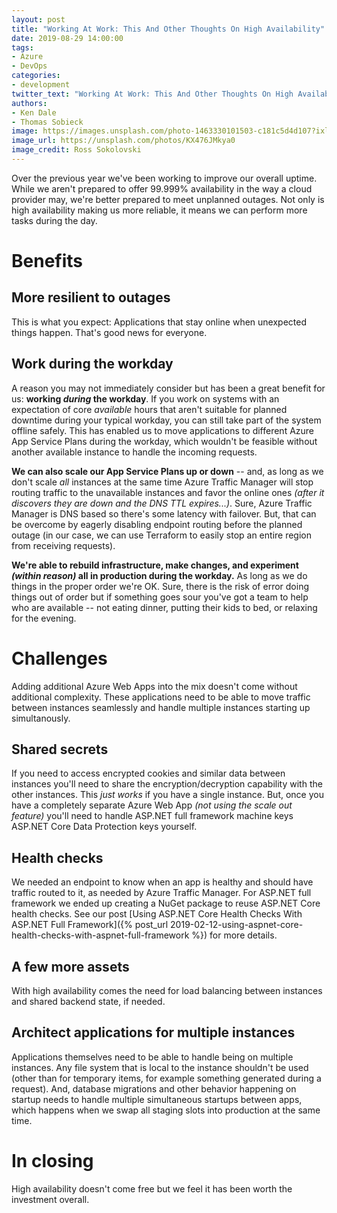 ```yaml
---
layout: post
title: "Working At Work: This And Other Thoughts On High Availability"
date: 2019-08-29 14:00:00
tags:
- Azure
- DevOps
categories:
- development
twitter_text: "Working At Work: This And Other Thoughts On High Availability"
authors: 
- Ken Dale
- Thomas Sobieck
image: https://images.unsplash.com/photo-1463330101503-c181c5d4d107?ixlib=rb-1.2.1&ixid=eyJhcHBfaWQiOjEyMDd9&auto=format&fit=crop&w=1000&q=80
image_url: https://unsplash.com/photos/KX476JMkya0
image_credit: Ross Sokolovski
---
```


Over the previous year we've been working to improve our overall uptime. While we aren't prepared to offer 99.999% availability in the way a cloud provider may, we're better prepared to meet unplanned outages. Not only is high availability making us more reliable, it means we can perform more tasks during the day.

# Benefits

## More resilient to outages

This is what you expect: Applications that stay online when unexpected things happen. That's good news for everyone.

## Work during the workday

A reason you may not immediately consider but has been a great benefit for us: **working *during* the workday**. If you work on systems with an expectation of core *available* hours that aren't suitable for planned downtime during your typical workday, you can still take part of the system offline safely. This has enabled us to move applications to different Azure App Service Plans during the workday, which wouldn't be feasible without another available instance to handle the incoming requests.

**We can also scale our App Service Plans up or down** -- and, as long as we don't scale *all* instances at the same time Azure Traffic Manager will stop routing traffic to the unavailable instances and favor the online ones *(after it discovers they are down and the DNS TTL expires...)*. Sure, Azure Traffic Manager is DNS based so there's some latency with failover. But, that can be overcome by eagerly disabling endpoint routing before the planned outage (in our case, we can use Terraform to easily stop an entire region from receiving requests).

**We're able to rebuild infrastructure, make changes, and experiment *(within reason)* all in production during the workday.** As long as we do things in the proper order we're OK. Sure, there is the risk of error doing things out of order but if something goes sour you've got a team to help who are available -- not eating dinner, putting their kids to bed, or relaxing for the evening.

# Challenges

Adding additional Azure Web Apps into the mix doesn't come without additional complexity. These applications need to be able to move traffic between instances seamlessly and handle multiple instances starting up simultanously.

## Shared secrets

If you need to access encrypted cookies and similar data between instances you'll need to share the encryption/decryption capability with the other instances. This *just works* if you have a single instance. But, once you have a completely separate Azure Web App *(not using the scale out feature)* you'll need to handle ASP.NET full framework machine keys ASP.NET Core Data Protection keys yourself.

## Health checks

We needed an endpoint to know when an app is healthy and should have traffic routed to it, as needed by Azure Traffic Manager. For ASP.NET full framework we ended up creating a NuGet package to reuse ASP.NET Core health checks. See our post [Using ASP.NET Core Health Checks With ASP.NET Full Framework]({% post_url 2019-02-12-using-aspnet-core-health-checks-with-aspnet-full-framework %}) for more details.

## A few more assets

With high availability comes the need for load balancing between instances and shared backend state, if needed.

## Architect applications for multiple instances

Applications themselves need to be able to handle being on multiple instances. Any file system that is local to the instance shouldn't be used (other than for temporary items, for example something generated during a request). And, database migrations and other behavior happening on startup needs to handle multiple simultaneous startups between apps, which happens when we swap all staging slots into production at the same time.

# In closing

High availability doesn't come free but we feel it has been worth the investment overall.
